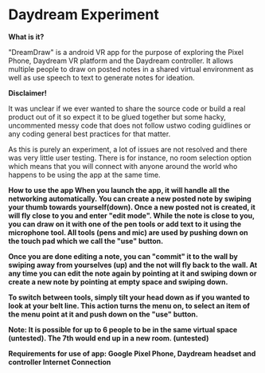 # Daydream Experiment

<b>What is it?</b>

"DreamDraw" is a android VR app for the purpose of exploring the Pixel Phone, Daydream VR platform and the Daydream controller. It allows multiple people  to draw on posted notes in a shared virtual environment as well as use speech to text to generate notes for ideation. 


<b>Disclaimer!</b>

It was unclear if we ever wanted to share the source code or build a real product out of it so expect it to be glued together but some hacky, uncommented messy code that does not follow ustwo coding guidlines or any coding general best practices for that matter. 

As this is purely an experiment, a lot of issues are not resolved and there was very little user
testing.  There is for instance, no room selection option which means that you will connect with anyone around the world who happens to be using the app at the same time.

<b> How to use the app<b>
When you launch the app, it will handle all the networking automatically. You can create a new posted note by swiping your thumb towards yourself(down). Once a new posted not is created, it will fly close to you and enter "edit mode". While the note is close to you, you can draw on it with one of the pen tools or add text to it using the microphone tool. All tools (pens and mic) are used by pushing down on the touch pad which we call the "use" button.  

Once you are done editing a note, you can "commit" it to the wall by swiping away from yourselves (up) and the not will fly back to the wall. At any time you can edit the note again by pointing at it and swiping down or create a new note by pointing at empty space and swiping down. 

To switch between tools, simply tilt your head down as if you wanted to look at your belt line. This action turns the menu on, to select an item of the menu point at it and push down on the "use" button. 

Note: It is possible for up to 6 people to be in the same virtual space (untested). The 7th would end up in a new room. (untested)


Requirements for use of app:
Google Pixel Phone, 
Daydream headset and controller
Internet Connection
